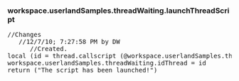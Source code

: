 ### workspace.userlandSamples.threadWaiting.launchThreadScript
<pre>
//Changes
   //12/7/10; 7:27:58 PM by DW
      //Created. 
local (id = thread.callscript (@workspace.userlandSamples.threadWaiting.theThreadScript, &#123;}))
workspace.userlandSamples.threadWaiting.idThread = id
return ("The script has been launched!")

</pre>